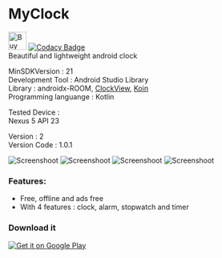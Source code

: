 # MyClock
<a href='https://ko-fi.com/Y8Y5L0LQ' target='_blank'><img height='36' style='border:0px;height:36px;' src='https://az743702.vo.msecnd.net/cdn/kofi2.png?v=0' border='0' alt='Buy Me a Coffee at ko-fi.com' /></a>
  [![Codacy Badge](https://api.codacy.com/project/badge/Grade/13f0e752ddc34dc0a50842e43e23f934)](https://www.codacy.com/manual/snufflesrea/MyClock?utm_source=github.com&amp;utm_medium=referral&amp;utm_content=snufflesrea/MyClock&amp;utm_campaign=Badge_Grade)
</br>Beautiful and lightweight android clock

MinSDKVersion : 21
</br>Development Tool : Android Studio Library
</br>Library : androidx-ROOM, [ClockView](https://github.com/arbelkilani/Clock-view), [Koin](https://insert-koin.io/)
</br>Programming languange : Kotlin

Tested Device :
</br> Nexus 5 API 23
  
Version : 2
</br>Version Code : 1.0.1

![Screenshoot](https://github.com/snufflesrea/MyClock/blob/master/SS1.png)
![Screenshoot](https://github.com/snufflesrea/MyClock/blob/master/SS2.png)
![Screenshoot](https://github.com/snufflesrea/MyClock/blob/master/SS3.png)
![Screenshoot](https://github.com/snufflesrea/MyClock/blob/master/SS4.png)

### Features:
- Free, offline and ads free
- With 4 features : clock, alarm, stopwatch and timer

### Download it
<a href='https://play.google.com/store/apps/details?id=com.andreagift.myclock&pcampaignid=MKT-Other-global-all-co-prtnr-py-PartBadge-Mar2515-1'><img alt='Get it on Google Play' src='https://play.google.com/intl/en_us/badges/images/generic/en_badge_web_generic.png'/></a>
